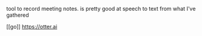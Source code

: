 tool to record meeting notes. is pretty good at speech to text from what I've gathered

[[go]] https://otter.ai